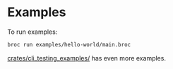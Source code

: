 # Examples

To run examples:

```bash
broc run examples/hello-world/main.broc
```

[crates/cli_testing_examples/](https://github.com/roc-lang/broc/tree/main/crates/cli_testing_examples) has even more examples.
